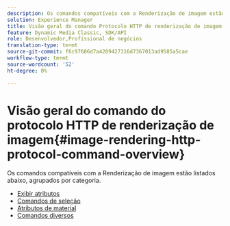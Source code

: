 ```yaml
---
description: Os comandos compatíveis com a Renderização de imagem estão listados abaixo, agrupados por categoria.
solution: Experience Manager
title: Visão geral do comando Protocolo HTTP de renderização de imagem
feature: Dynamic Media Classic, SDK/API
role: Desenvolvedor,Profissional de negócios
translation-type: tm+mt
source-git-commit: f6c97606d7a4209427316d7367013ad9585a5cae
workflow-type: tm+mt
source-wordcount: '52'
ht-degree: 0%

---
```



# Visão geral do comando do protocolo HTTP de renderização de imagem{#image-rendering-http-protocol-command-overview}

Os comandos compatíveis com a Renderização de imagem estão listados abaixo, agrupados por categoria.

* [Exibir atributos](r-ir-view-attributes.md)
* [Comandos de seleção](r-ir-selection-commands.md)
* [Atributos de material](r-ir-material-attributes.md)
* [Comandos diversos](r-ir-miscellaneous-commands.md)
